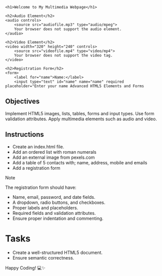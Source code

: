 <!DOCTYPE html>
<html lang="en">
<head>
    <meta charset="UTF-8">
    <meta name="viewport" content="width=device-width, initial-scale=1.0">
    <title>Multimedia Webpage</title>
</head>
<body>

    <h1>Welcome to My Multimedia Webpage</h1>

    <h2>Audio Element</h2>
    <audio controls>
        <source src="audiofile.mp3" type="audio/mpeg">
        Your browser does not support the audio element.
    </audio>

    <h2>Video Element</h2>
    <video width="320" height="240" controls>
        <source src="videofile.mp4" type="video/mp4">
        Your browser does not support the video tag.
    </video>

    <h2>Registration Form</h2>
    <form>
        <label for="name">Name:</label>
        <input type="text" id="name" name="name" required placeholder="Enter your name Advanced HTML5 Elements and Forms

## Objectives
Implement HTML5 images, lists, tables, forms and input types.
Use form validation attributes.
Apply multimedia elements such as audio and video.

## Instructions

- Create an index.html file.
- Add an ordered list with roman numerals
- Add an external image from pexels.com
- Add a table of 5 contacts with; name, address, mobile and emails
- Add a registration form

>[!NOTE]
>  The registration form should have:
>- Name, email, password, and date fields.
>- A dropdown, radio buttons, and checkboxes.
>- Proper labels and placeholders.
>- Required fields and validation attributes.
>- Ensure proper indentation and commenting.
 
# Tasks
- Create a well-structured HTML5 document.
- Ensure semantic correctness.

Happy Coding! 💻✨
